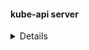 #### kube-api server
<details>  
* Найти, где находится конфигурация  
```bash  
cat /etc/kubernetes/manifests/kube-apiserver.yaml  
cat /etc/systemd/system/kube-apiserver.service  
ps -aux | grep -i apiserver
```
</details>